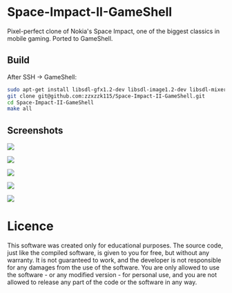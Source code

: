 # Space-Impact-II-GameShell
Pixel-perfect clone of Nokia's Space Impact, one of the biggest classics in mobile gaming. Ported to GameShell.

## Build
After SSH -> GameShell:
```bash
sudo apt-get install libsdl-gfx1.2-dev libsdl-image1.2-dev libsdl-mixer1.2-dev libsdl-ttf2.0-dev libsdl1.2-dev
git clone git@github.com:zzxzzk115/Space-Impact-II-GameShell.git
cd Space-Impact-II-GameShell
make all
```

## Screenshots

![](./screenshots/splash_screen.jpg)

![](./screenshots/menu.jpg)

![](./screenshots/main1.jpg)

![](./screenshots/main2.jpg)

![](./screenshots/game_over.jpg)



# Licence

This software was created only for educational purposes. The source code, just like the compiled software, is given to you for free, but without any warranty. It is not guaranteed to work, and the developer is not responsible for any damages from the use of the software. You are only allowed to use the software - or any modified version - for personal use, and you are not allowed to release any part of the code or the software in any way.
